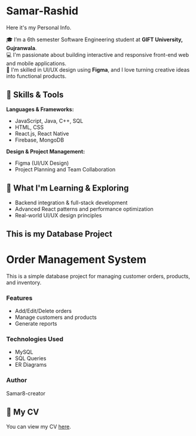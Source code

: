 # Samar-Rashid
Here it's my Personal Info.


🎓 I’m a 6th semester Software Engineering student at **GIFT University, Gujranwala**.  
💻 I'm passionate about building interactive and responsive front-end web and mobile applications.  
🎨 I'm skilled in UI/UX design using **Figma**, and I love turning creative ideas into functional products.

## 🚀 Skills & Tools

**Languages & Frameworks:**  
- JavaScript, Java, C++, SQL  
- HTML, CSS  
- React.js, React Native  
- Firebase, MongoDB  

**Design & Project Management:**  
- Figma (UI/UX Design)  
- Project Planning and Team Collaboration

## 🧠 What I'm Learning & Exploring
- Backend integration & full-stack development
- Advanced React patterns and performance optimization
- Real-world UI/UX design principles
## This is my Database Project
# Order Management System

This is a simple database project for managing customer orders, products, and inventory.

### Features
- Add/Edit/Delete orders
- Manage customers and products
- Generate reports

### Technologies Used
- MySQL
- SQL Queries
- ER Diagrams

### Author
Samar8-creator


## 📄 My CV

You can view my CV [here](https://Samar8-creator.github.io/Samar-Rashid/samar.html).


